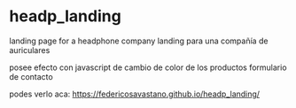 # headp_landing
landing page for a headphone company
landing para una compañía de auriculares

posee efecto con javascript de cambio de color de los productos
formulario de contacto

podes verlo aca: https://federicosavastano.github.io/headp_landing/
